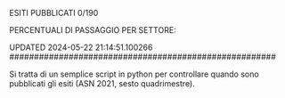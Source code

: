 ESITI PUBBLICATI 0/190 

PERCENTUALI DI PASSAGGIO PER SETTORE:

UPDATED 2024-05-22 21:14:51.100266
###################################################### 

Si tratta di un semplice script in python per controllare quando sono pubblicati gli esiti (ASN 2021, sesto quadrimestre).

